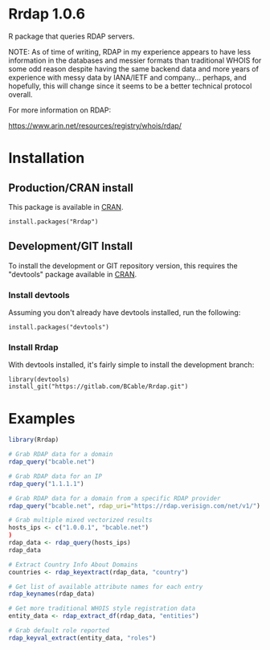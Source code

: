 Rrdap 1.0.6
===========

R package that queries RDAP servers.

NOTE: As of time of writing, RDAP in my experience appears to have less information in the databases and messier formats than traditional WHOIS for some odd reason despite having the same backend data and more years of experience with messy data by IANA/IETF and company... perhaps, and hopefully, this will change since it seems to be a better technical protocol overall.

For more information on RDAP:

https://www.arin.net/resources/registry/whois/rdap/

# Installation #

## Production/CRAN install ##

This package is available in [CRAN](https://bcable.net/x/Rrdap/CRAN).

```
install.packages("Rrdap")
```

## Development/GIT Install ##

To install the development or GIT repository version, this requires the "devtools" package available in [CRAN](https://cran.r-project.org/package=devtools).

### Install devtools ###

Assuming you don't already have devtools installed, run the following:

```
install.packages("devtools")
```

### Install Rrdap ###

With devtools installed, it's fairly simple to install the development branch:

```
library(devtools)
install_git("https://gitlab.com/BCable/Rrdap.git")
```

# Examples #

```r
library(Rrdap)

# Grab RDAP data for a domain
rdap_query("bcable.net")

# Grab RDAP data for an IP
rdap_query("1.1.1.1")

# Grab RDAP data for a domain from a specific RDAP provider
rdap_query("bcable.net", rdap_uri="https://rdap.verisign.com/net/v1/")

# Grab multiple mixed vectorized results
hosts_ips <- c("1.0.0.1", "bcable.net")
)
rdap_data <- rdap_query(hosts_ips)
rdap_data

# Extract Country Info About Domains
countries <- rdap_keyextract(rdap_data, "country")

# Get list of available attribute names for each entry
rdap_keynames(rdap_data)

# Get more traditional WHOIS style registration data
entity_data <- rdap_extract_df(rdap_data, "entities")

# Grab default role reported
rdap_keyval_extract(entity_data, "roles")
```
